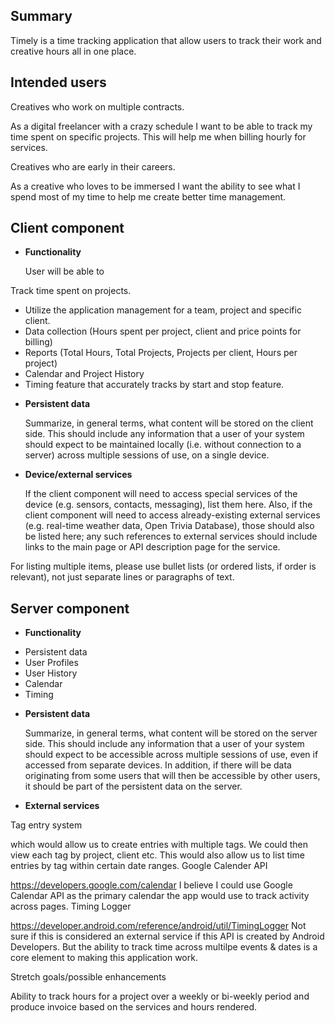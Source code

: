 ## Summary

Timely is a time tracking application that allow users to track their work and creative hours all in one place.


## Intended users

Creatives who work on multiple contracts.

As a digital freelancer with a crazy schedule I want to be able to track my time spent on specific projects. This will help me when billing hourly for services.

Creatives who are early in their careers.

As a creative who loves to be immersed I want the ability to see what I spend most of my time to help me create better time management.

## Client component

* **Functionality**

  User will be able to

Track time spent on projects.
- Utilize the application management for a team, project and specific client.
- Data collection (Hours spent per project, client and price points for billing)
- Reports (Total Hours, Total Projects, Projects per client, Hours per project)
- Calendar and Project History
- Timing feature that accurately tracks by start and stop feature.

* **Persistent data**

    Summarize, in general terms, what content will be stored on the client side. This should include any information that a user of your system should expect to be maintained locally (i.e. without connection to a server) across multiple sessions of use, on a single device. 
    
* **Device/external services**

    If the client component will need to access special services of the device (e.g. sensors, contacts, messaging), list them here. Also, if the client component will need to access already-existing external services (e.g. real-time weather data, Open Trivia Database), those should also be listed here; any such references to external services should include links to the main page or API description page for the service.
    
For listing multiple items, please use bullet lists (or ordered lists, if order is relevant), not just separate lines or paragraphs of text.
    
## Server component

* **Functionality**

- Persistent data
- User Profiles
- User History
- Calendar
- Timing

* **Persistent data**

    Summarize, in general terms, what content will be stored on the server side. This should include any information that a user of your system should expect to be accessible across multiple sessions of use, even if accessed from separate devices. In addition, if there will be data originating from some users that will then be accessible by other users, it should be part of the persistent data on the server. 
    
* **External services**

Tag entry system

which would allow us to create entries with multiple tags. We could then view each tag by project, client etc. This would also allow us to list time entries by tag within certain date ranges.
Google Calender API

https://developers.google.com/calendar
I believe I could use Google Calendar API as the primary calendar the app would use to track activity across pages.
Timing Logger

https://developer.android.com/reference/android/util/TimingLogger
Not sure if this is considered an external service if this API is created by Android Developers. But the ability to track time across multilpe events & dates is a core element to making this application work.

Stretch goals/possible enhancements

Ability to track hours for a project over a weekly or bi-weekly period and produce invoice based on the services and hours rendered.